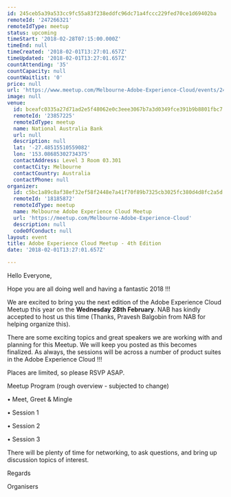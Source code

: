 ```yaml
---
id: 245ceb5a39a533cc9fc55a83f238eddfc96dc71a4fccc229fed70ce1d69402ba
remoteId: '247266321'
remoteIdType: meetup
status: upcoming
timeStart: '2018-02-28T07:15:00.000Z'
timeEnd: null
timeCreated: '2018-02-01T13:27:01.657Z'
timeUpdated: '2018-02-01T13:27:01.657Z'
countAttending: '35'
countCapacity: null
countWaitlist: '0'
price: null
url: 'https://www.meetup.com/Melbourne-Adobe-Experience-Cloud/events/247266321/'
image: null
venue:
  id: bceafc0335a27d71ad2e5f48062e0c3eee3067b7a3d0349fce391b9b8801fbc7
  remoteId: '23857225'
  remoteIdType: meetup
  name: National Australia Bank
  url: null
  description: null
  lat: '-27.48515510559082'
  lon: '153.08685302734375'
  contactAddress: Level 3 Room 03.301
  contactCity: Melbourne
  contactCountry: Australia
  contactPhone: null
organizer:
  id: c5bc1a89c8af38ef32ef58f2448e7a41f70f89b7325cb3025fc380d4d8fc2a5d
  remoteId: '18185872'
  remoteIdType: meetup
  name: Melbourne Adobe Experience Cloud Meetup
  url: 'https://meetup.com/Melbourne-Adobe-Experience-Cloud'
  description: null
  codeOfConduct: null
layout: event
title: Adobe Experience Cloud Meetup - 4th Edition
date: '2018-02-01T13:27:01.657Z'

---
```

<p>Hello Everyone,</p> <p>Hope you are all doing well and having a fantastic 2018 !!!</p> <p>We are excited to bring you the next edition of the Adobe Experience Cloud Meetup this year on the <b>Wednesday 28th February</b>. NAB has kindly accepted to host us this time (Thanks, Pravesh Balgobin from NAB for helping organize this).</p> <p>There are some exciting topics and great speakers we are working with and planning for this Meetup. We will keep you posted as this becomes finalized. As always, the sessions will be across a number of product suites in the Adobe Experience Cloud !!!</p> <p>Places are limited, so please RSVP ASAP.</p> <p>Meetup Program (rough overview - subjected to change)</p> <p>• Meet, Greet &amp; Mingle</p> <p>• Session 1</p> <p>• Session 2</p> <p>• Session 3</p> <p>There will be plenty of time for networking, to ask questions, and bring up discussion topics of interest.</p> <p>Regards</p> <p>Organisers</p>
